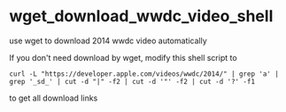 wget_download_wwdc_video_shell
==============================

use wget to download 2014 wwdc video automatically 


If you don't need download by wget, modify this shell script to 

    curl -L "https://developer.apple.com/videos/wwdc/2014/" | grep 'a' | grep '_sd_' | cut -d "|" -f2 | cut -d '"' -f2 | cut -d '?' -f1
  
to get all download links

